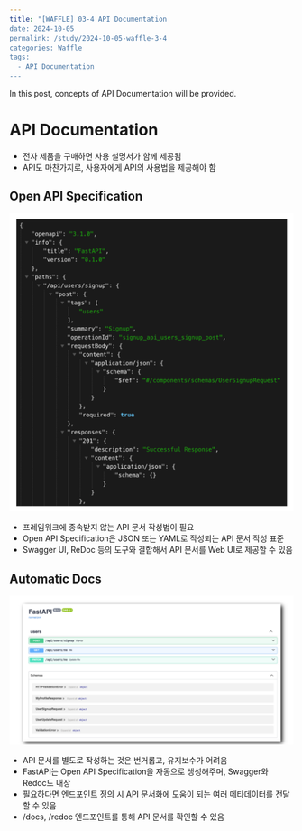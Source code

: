 ```yaml
---
title: "[WAFFLE] 03-4 API Documentation
date: 2024-10-05
permalink: /study/2024-10-05-waffle-3-4
categories: Waffle
tags:
  - API Documentation
---
```


In this post, concepts of API Documentation will be provided.

# API Documentation
- 전자 제품을 구매하면 사용 설명서가 함께 제공됨
- API도 마찬가지로, 사용자에게 API의 사용법을 제공해야 함

## Open API Specification
![apispecification](..\images\2024-10-05-waffle-3-4\apispecification.png)
- 프레임워크에 종속받지 않는 API 문서 작성법이 필요
- Open API Specification은 JSON 또는 YAML로 작성되는 API 문서 작성 표준
- Swagger UI, ReDoc 등의 도구와 결합해서 API 문서를 Web UI로 제공할 수 있음

## Automatic Docs
![apidocs](..\images\2024-10-05-waffle-3-4\apidocs.png)
- API 문서를 별도로 작성하는 것은 번거롭고, 유지보수가 어려움
- FastAPI는 Open API Specification을 자동으로 생성해주며, Swagger와 Redoc도 내장
- 필요하다면 엔드포인트 정의 시 API 문서화에 도움이 되는 여러 메타데이터를 전달할 수 있음
- /docs, /redoc 엔드포인트를 통해 API 문서를 확인할 수 있음